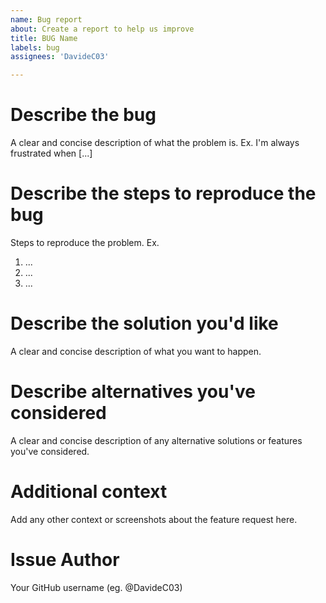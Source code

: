 ```yaml
---
name: Bug report
about: Create a report to help us improve
title: BUG Name
labels: bug
assignees: 'DavideC03'

---
```


# Describe the bug
A clear and concise description of what the problem is. Ex. I'm always frustrated when [...]

# Describe the steps to reproduce the bug
Steps to reproduce the problem. Ex.
1. ...
2. ...
3. ...

# Describe the solution you'd like
A clear and concise description of what you want to happen.

# Describe alternatives you've considered
A clear and concise description of any alternative solutions or features you've considered.

# Additional context
Add any other context or screenshots about the feature request here.

# Issue Author
Your GitHub username (eg. @DavideC03)
